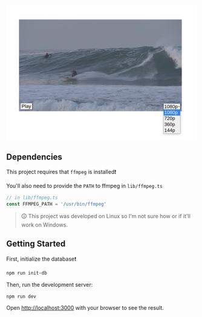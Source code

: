 ![](https://raw.githubusercontent.com/Abdisalan/blog-code-examples/assets/multi-quality-video-player.png)

## Dependencies
This project requires that `ffmpeg` is installed❗

You'll also need to provide the `PATH` to ffmpeg in `lib/ffmpeg.ts`
```typescript
// in lib/ffmpeg.ts
const FFMPEG_PATH = '/usr/bin/ffmpeg'
```
> 🛈 This project was developed on Linux so I'm not sure how or if it'll work on Windows.

## Getting Started
First, initialize the database❗
```bash
npm run init-db
```

Then, run the development server:

```bash
npm run dev
```

Open [http://localhost:3000](http://localhost:3000) with your browser to see the result.
